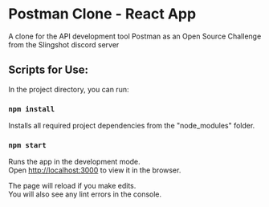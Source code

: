 # Postman Clone - React App

A clone for the API development tool Postman as an Open Source Challenge from the Slingshot discord server

## Scripts for Use:

In the project directory, you can run:

### `npm install`

Installs all required project dependencies from the "node_modules" folder.

### `npm start`

Runs the app in the development mode.\
Open [http://localhost:3000](http://localhost:3000) to view it in the browser.

The page will reload if you make edits.\
You will also see any lint errors in the console.
